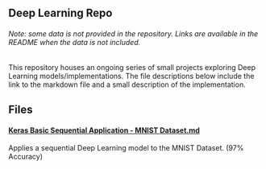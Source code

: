 ## Deep Learning Repo 
###### Note: some data is not provided in the repository. Links are available in the README when the data is not included.

This repository houses an ongoing series of small projects exploring Deep Learning models/implementations. The file descriptions below include the link to the markdown file and a small description of the implementation.


## Files


#### [Keras Basic Sequential Application - MNIST Dataset.md](https://github.com/cordero-c-perez/Deep-Learning/blob/master/Keras%20Basic%20Sequential%20Application%20to%20the%20MNIST%20Dataset.md)

Applies a sequential Deep Learning model to the MNIST Dataset. (97% Accuracy)

